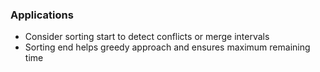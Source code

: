 ### Applications
- Consider sorting start to detect conflicts or merge intervals
- Sorting end helps greedy approach and ensures maximum remaining time
